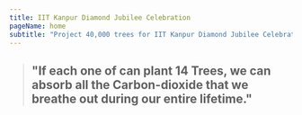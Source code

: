 ```yaml
---
title: IIT Kanpur Diamond Jubilee Celebration
pageName: home 
subtitle: "Project 40,000 trees for IIT Kanpur Diamond Jubilee Celebration"
---
```


> ## "If each one of can plant 14 Trees, we can absorb all the Carbon-dioxide that we breathe out during our entire lifetime." 
